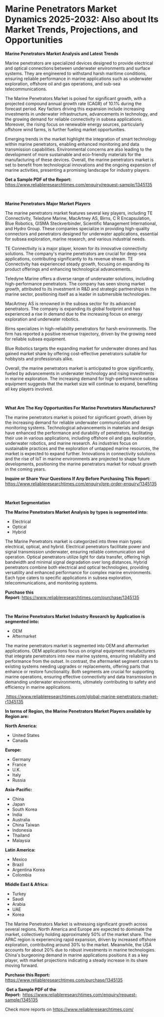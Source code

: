 <p><h1>Marine Penetrators Market Dynamics 2025-2032: Also about Its Market Trends, Projections, and Opportunities</h1></p><p><strong>Marine Penetrators Market Analysis and Latest Trends</strong></p>
<p><p>Marine penetrators are specialized devices designed to provide electrical and optical connections between underwater environments and surface systems. They are engineered to withstand harsh maritime conditions, ensuring reliable performance in marine applications such as underwater exploration, offshore oil and gas operations, and sub-sea telecommunications.</p><p>The Marine Penetrators Market is poised for significant growth, with a projected compound annual growth rate (CAGR) of 10.1% during the forecast period. Key factors driving this expansion include increasing investments in underwater infrastructure, advancements in technology, and the growing demand for reliable connectivity in subsea applications. Moreover, the rising focus on renewable energy sources, particularly offshore wind farms, is further fueling market opportunities.</p><p>Emerging trends in the market highlight the integration of smart technology within marine penetrators, enabling enhanced monitoring and data transmission capabilities. Environmental concerns are also leading to the development of more sustainable and eco-friendly materials for the manufacturing of these devices. Overall, the marine penetrators market is set to benefit from technological innovations and the ongoing expansion of marine activities, presenting a promising landscape for industry players.</p></p>
<p><strong>Get a Sample PDF of the Report:&nbsp;</strong> <a href="https://www.reliableresearchtimes.com/enquiry/request-sample/1345135?utm_campaign=2634&utm_medium=2&utm_source=Github&utm_content=ia&utm_term=27022025&utm_id=marine-penetrators">https://www.reliableresearchtimes.com/enquiry/request-sample/1345135</a></p>
<p>&nbsp;</p>
<p><strong>Marine Penetrators Major Market Players</strong></p>
<p><p>The marine penetrators market features several key players, including TE Connectivity, Teledyne Marine, MacArtney AS, Birns, C R Encapsulation, Blue Robotics, GISMA Steckverbinder, Scientific Management International, and Hydro Group. These companies specialize in providing high-quality connectors and penetrators designed for underwater applications, essential for subsea exploration, marine research, and various industrial needs.</p><p>TE Connectivity is a major player, known for its innovative connectivity solutions. The company's marine penetrators are crucial for deep-sea applications, contributing significantly to its revenue stream. TE Connectivity has experienced steady growth, focusing on expanding its product offerings and enhancing technological advancements.</p><p>Teledyne Marine offers a diverse range of underwater solutions, including high-performance penetrators. The company has seen strong market growth, attributed to its investment in R&D and strategic partnerships in the marine sector, positioning itself as a leader in submersible technologies.</p><p>MacArtney AS is renowned in the subsea sector for its advanced penetrators. The company is expanding its global footprint and has experienced a rise in demand due to the increasing focus on energy exploration and underwater robotics.</p><p>Birns specializes in high-reliability penetrators for harsh environments. The firm has reported a positive revenue trajectory, driven by the growing need for reliable subsea equipment.</p><p>Blue Robotics targets the expanding market for underwater drones and has gained market share by offering cost-effective penetrators suitable for hobbyists and professionals alike.</p><p>Overall, the marine penetrators market is anticipated to grow significantly, fueled by advancements in underwater technology and rising investments in marine exploration. The increasing demand for high-performance subsea equipment suggests that the market size will continue to expand, benefiting all key players involved. </p></p>
<p>&nbsp;</p>
<p><strong>What Are The Key Opportunities For Marine Penetrators Manufacturers?</strong></p>
<p><p>The marine penetrators market is poised for significant growth, driven by the increasing demand for reliable underwater communication and monitoring systems. Technological advancements in materials and design have enhanced the performance and durability of penetrators, facilitating their use in various applications, including offshore oil and gas exploration, underwater robotics, and marine research. As industries focus on sustainable practices and the exploration of untapped marine resources, the market is expected to expand further. Innovations in connectivity solutions and the rise of IoT in marine environments are projected to shape future developments, positioning the marine penetrators market for robust growth in the coming years.</p></p>
<p><strong>Inquire or Share Your Questions If Any Before Purchasing This Report:</strong> <a href="https://www.reliableresearchtimes.com/enquiry/pre-order-enquiry/1345135?utm_campaign=2634&utm_medium=2&utm_source=Github&utm_content=ia&utm_term=27022025&utm_id=marine-penetrators">https://www.reliableresearchtimes.com/enquiry/pre-order-enquiry/1345135</a></p>
<p>&nbsp;</p>
<p><strong>Market Segmentation</strong></p>
<p><strong>The Marine Penetrators Market Analysis by types is segmented into:</strong></p>
<p><ul><li>Electrical</li><li>Optical</li><li>Hybrid</li></ul></p>
<p><p>The Marine Penetrators market is categorized into three main types: electrical, optical, and hybrid. Electrical penetrators facilitate power and signal transmission underwater, ensuring reliable communication and operation. Optical penetrators utilize light for data transfer, offering high bandwidth and minimal signal degradation over long distances. Hybrid penetrators combine both electrical and optical technologies, providing versatility and enhanced performance for complex marine environments. Each type caters to specific applications in subsea exploration, telecommunications, and monitoring systems.</p></p>
<p><strong>Purchase this Report:&nbsp;</strong><a href="https://www.reliableresearchtimes.com/purchase/1345135?utm_campaign=2634&utm_medium=2&utm_source=Github&utm_content=ia&utm_term=27022025&utm_id=marine-penetrators">https://www.reliableresearchtimes.com/purchase/1345135</a></p>
<p>&nbsp;</p>
<p><strong>The Marine Penetrators Market Industry Research by Application is segmented into:</strong></p>
<p><ul><li>OEM</li><li>Aftermarket</li></ul></p>
<p><p>The marine penetrators market is segmented into OEM and aftermarket applications. OEM applications focus on original equipment manufacturers that integrate penetrators into new marine systems, ensuring reliability and performance from the outset. In contrast, the aftermarket segment caters to existing systems needing upgrades or replacements, offering parts that enhance or restore functionality. Both segments are crucial for supporting marine operations, ensuring effective connectivity and data transmission in demanding underwater environments, ultimately contributing to safety and efficiency in marine applications.</p></p>
<p><a href="https://www.reliableresearchtimes.com/global-marine-penetrators-market-r1345135?utm_campaign=2634&utm_medium=2&utm_source=Github&utm_content=ia&utm_term=27022025&utm_id=marine-penetrators">&nbsp;https://www.reliableresearchtimes.com/global-marine-penetrators-market-r1345135</a></p>
<p><strong>In terms of Region, the Marine Penetrators Market Players available by Region are:</strong></p>
<p>
    <p> <strong> North America: </strong>
        <ul>
            <li>United States</li>
            <li>Canada</li>
        </ul>
        </p> 
    <p> <strong> Europe: </strong>
        <ul>
            <li>Germany</li>
            <li>France</li>
            <li>U.K.</li>
            <li>Italy</li>
            <li>Russia</li>
        </ul>
        </p> 
    <p> <strong> Asia-Pacific: </strong>
        <ul>
            <li>China</li>
            <li>Japan</li>
            <li>South Korea</li>
            <li>India</li>
            <li>Australia</li>
            <li>China Taiwan</li>
            <li>Indonesia</li>
            <li>Thailand</li>
            <li>Malaysia</li>
        </ul>
        </p> 
    <p> <strong> Latin America: </strong>
        <ul>
            <li>Mexico</li>
            <li>Brazil</li>
            <li>Argentina Korea</li>
            <li>Colombia</li>
        </ul>
        </p> 
    <p> <strong> Middle East & Africa: </strong>
        <ul>
            <li>Turkey</li>
            <li>Saudi</li>
            <li>Arabia</li>
            <li>UAE</li>
            <li>Korea</li>
        </ul>
    </p>
    </p>
<p><p>The Marine Penetrators Market is witnessing significant growth across several regions. North America and Europe are expected to dominate the market, collectively holding approximately 50% of the market share. The APAC region is experiencing rapid expansion, driven by increased offshore exploration, contributing around 30% to the market. Meanwhile, the USA accounts for about 20% due to robust investments in marine technologies. China's burgeoning demand in marine applications positions it as a key player, with market projections indicating a steady increase in its share moving forward.</p></p>
<p><strong>Purchase this Report: </strong><a href="https://www.reliableresearchtimes.com/purchase/1345135?utm_campaign=2634&utm_medium=2&utm_source=Github&utm_content=ia&utm_term=27022025&utm_id=marine-penetrators">https://www.reliableresearchtimes.com/purchase/1345135</a></p>
<p>&nbsp;<strong>Get a Sample PDF of the Report:&nbsp;&nbsp;</strong><a href="https://www.reliableresearchtimes.com/enquiry/request-sample/1345135?utm_campaign=2634&utm_medium=2&utm_source=Github&utm_content=ia&utm_term=27022025&utm_id=marine-penetrators">https://www.reliableresearchtimes.com/enquiry/request-sample/1345135</a></p>
<p><strong></strong></p>
<p>Check more reports on <a href="https://www.reliableresearchtimes.com/?utm_campaign=2634&utm_medium=2&utm_source=Github&utm_content=ia&utm_term=27022025&utm_id=marine-penetrators">https://www.reliableresearchtimes.com/</a></p>
